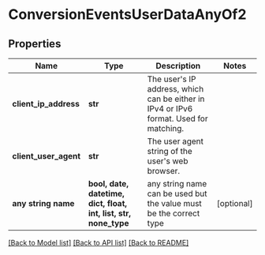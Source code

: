# ConversionEventsUserDataAnyOf2


## Properties
Name | Type | Description | Notes
------------ | ------------- | ------------- | -------------
**client_ip_address** | **str** | The user&#39;s IP address, which can be either in IPv4 or IPv6 format. Used for matching. | 
**client_user_agent** | **str** | The user agent string of the user&#39;s web browser. | 
**any string name** | **bool, date, datetime, dict, float, int, list, str, none_type** | any string name can be used but the value must be the correct type | [optional]

[[Back to Model list]](../README.md#documentation-for-models) [[Back to API list]](../README.md#documentation-for-api-endpoints) [[Back to README]](../README.md)


